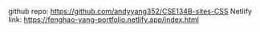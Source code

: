 github repo: https://github.com/andyyang352/CSE134B-sites-CSS
Netlify link: https://fenghao-yang-portfolio.netlify.app/index.html